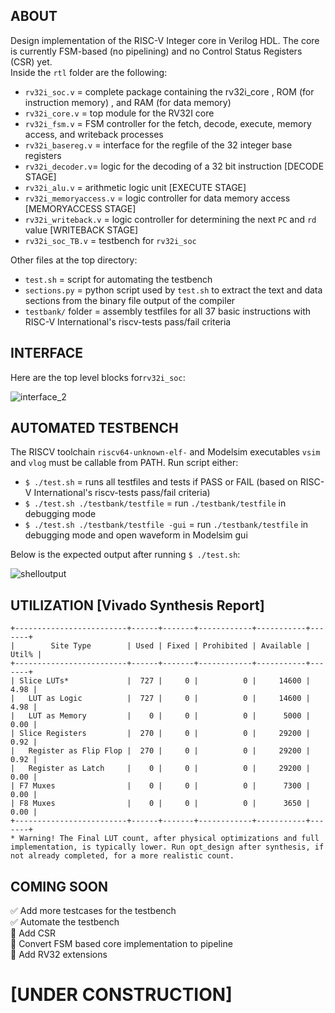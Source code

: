 ## ABOUT
Design implementation of the RISC-V Integer core in Verilog HDL. The core is currently FSM-based (no pipelining) and no Control Status Registers (CSR) yet.   
Inside the `rtl` folder are the following:  

 - `rv32i_soc.v` = complete package containing the rv32i_core , ROM (for instruction memory) , and RAM (for data memory)  
 - `rv32i_core.v` = top module for the RV32I core  
 - `rv32i_fsm.v` = FSM controller for the fetch, decode, execute, memory access, and writeback processes
 - `rv32i_basereg.v` = interface for the regfile of the 32 integer base registers 
 - `rv32i_decoder.v`= logic for the decoding of a 32 bit instruction [DECODE STAGE]
 - `rv32i_alu.v` =  arithmetic logic unit [EXECUTE STAGE]
 - `rv32i_memoryaccess.v` = logic controller for data memory access [MEMORYACCESS STAGE]
 - `rv32i_writeback.v` = logic controller for determining the next `PC` and `rd` value [WRITEBACK STAGE]
 - `rv32i_soc_TB.v` = testbench for `rv32i_soc`
 
 Other files at the top directory:
 - `test.sh` = script for automating the testbench
 - `sections.py` = python script used by `test.sh` to extract the text and data sections from the binary file output of the compiler
 - `testbank/` folder = assembly testfiles for all 37 basic instructions with RISC-V International's riscv-tests pass/fail criteria
 
## INTERFACE
Here are the top level blocks for`rv32i_soc`:  

![interface_2](https://user-images.githubusercontent.com/87559347/156867346-322be64d-2f1c-4f70-9980-36776bcec9c0.png)

## AUTOMATED TESTBENCH
The RISCV toolchain `riscv64-unknown-elf-` and Modelsim executables `vsim` and `vlog` must be callable from PATH. Run script either:
 - `$ ./test.sh` = runs all testfiles and tests if PASS or FAIL (based on RISC-V International's riscv-tests pass/fail criteria)
 - `$ ./test.sh ./testbank/testfile` = run `./testbank/testfile` in debugging mode 
 - `$ ./test.sh ./testbank/testfile -gui` = run `./testbank/testfile` in debugging mode and open waveform in Modelsim gui

Below is the expected output after running `$ ./test.sh`:   

![shelloutput](https://user-images.githubusercontent.com/87559347/163819200-64af64cf-c689-4c00-af4a-dbb18ed2f3b3.png)




## UTILIZATION [Vivado Synthesis Report]  
```
+-------------------------+------+-------+------------+-----------+-------+
|        Site Type        | Used | Fixed | Prohibited | Available | Util% |
+-------------------------+------+-------+------------+-----------+-------+
| Slice LUTs*             |  727 |     0 |          0 |     14600 |  4.98 |
|   LUT as Logic          |  727 |     0 |          0 |     14600 |  4.98 |
|   LUT as Memory         |    0 |     0 |          0 |      5000 |  0.00 |
| Slice Registers         |  270 |     0 |          0 |     29200 |  0.92 |
|   Register as Flip Flop |  270 |     0 |          0 |     29200 |  0.92 |
|   Register as Latch     |    0 |     0 |          0 |     29200 |  0.00 |
| F7 Muxes                |    0 |     0 |          0 |      7300 |  0.00 |
| F8 Muxes                |    0 |     0 |          0 |      3650 |  0.00 |
+-------------------------+------+-------+------------+-----------+-------+
* Warning! The Final LUT count, after physical optimizations and full implementation, is typically lower. Run opt_design after synthesis, if not already completed, for a more realistic count.
```

## COMING SOON
 :white_check_mark: Add more testcases for the testbench    
 :white_check_mark: Automate the testbench   
 :black_square_button: Add CSR    
 :black_square_button: Convert FSM based core implementation to pipeline     
 :black_square_button: Add RV32 extensions    
 
# [UNDER CONSTRUCTION] 
